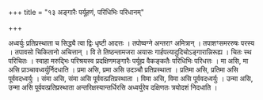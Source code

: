 +++
title = "१३ अङ्गारैः पर्यूहणं, परिधिभिः परिधानम्"

+++

अध्वर्युः प्रतिप्रस्थाता च सिद्ध्यै त्वा द्विः धृष्टी आदत्तः । तपोष्वग्ने अन्तराꣳ अमित्रान् । तपाशꣳसमररुषः परस्य । तपावसो चिकितानो अचित्तान् । वि ते तिष्ठन्तामजरा अयासः गार्हपत्यादुदिचोऽङ्गारान्निरूह्य । चितः स्थ परिचितः । स्वाहा मरुद्भिः परिश्रयस्व प्रदक्षिणमङ्गारैः पर्यूह्य वैकङ्कतैः परिधिभिः परिधत्तः । मा असि, मा असि प्राञ्चावध्वर्युर्निदधाति । प्रमा असि, प्रमा असि उदञ्चौ प्रतिप्रस्थाता । प्रतिमा असि, प्रतिमा असि पूर्ववदध्वर्युः । संमा असि, संमा असि पूर्ववत्प्रतिप्रस्थाता । विमा असि, विमा असि पूर्ववदध्वर्युः । उन्मा असि, उन्मा असि पूर्ववत्प्रतिप्रस्थाता अन्तरिक्षस्यान्तर्धिरसि अध्वर्युरेव दक्षिणतः त्रयोदशं निदधाति ।
